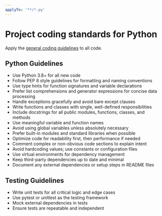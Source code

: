 ```yaml
---
applyTo: '**/*.py'
---
```

# Project coding standards for Python

Apply the [general coding guidelines](./general.instruction.md) to all code.

## Python Guidelines
- Use Python 3.8+ for all new code
- Follow PEP 8 style guidelines for formatting and naming conventions
- Use type hints for function signatures and variable declarations
- Prefer list comprehensions and generator expressions for concise data processing
- Handle exceptions gracefully and avoid bare except clauses
- Write functions and classes with single, well-defined responsibilities
- Include docstrings for all public modules, functions, classes, and methods
- Use meaningful variable and function names
- Avoid using global variables unless absolutely necessary
- Prefer built-in modules and standard libraries when possible
- Optimize code for readability first, then performance if needed
- Comment complex or non-obvious code sections to explain intent
- Avoid hardcoding values; use constants or configuration files
- Use virtual environments for dependency management
- Keep third-party dependencies up to date and minimal
- Document any external dependencies or setup steps in README files

## Testing Guidelines
- Write unit tests for all critical logic and edge cases
- Use pytest or unittest as the testing framework
- Mock external dependencies in tests
- Ensure tests are repeatable and independent

